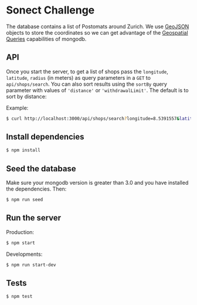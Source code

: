 # Sonect Challenge

The database contains a list of Postomats around Zurich. We use [GeoJSON](https://docs.mongodb.com/manual/reference/geojson/) objects to store the coordinates so we can get advantage of the [Geospatial Queries](https://docs.mongodb.com/manual/geospatial-queries/) capabilities of mongodb.

## API

Once you start the server, to get a list of shops pass the `longitude`, `latitude`, `radius` (in meters) as query parameters in a `GET` to `api/shops/search`. You can also sort results using the `sortBy` query parameter with values of `'distance'` or `'withdrawalLimit'`. The default is to sort by distance:

Example:

```sh
$ curl http://localhost:3000/api/shops/search?longitude=8.5391557&latitude=47.3733028&radius=4000&sortBy=withdrawalLimit
```

## Install dependencies

```sh
$ npm install
```

## Seed the database
Make sure your mongodb version is greater than 3.0 and you have installed the dependencies. Then:

```sh
$ npm run seed
```

## Run the server

Production:

```sh
$ npm start
```

Developments:

```sh
$ npm run start-dev
```

## Tests

```sh
$ npm test
```